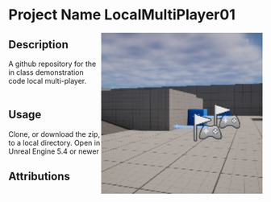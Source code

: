 # Project Name LocalMultiPlayer01
<img src="Saved/AutoScreenshot.png" width="320"  align="right" />

## Description

A github repository for the in class demonstration code local multi-player.<br><br> 
 
## Usage
Clone, or download the zip, to a local directory. Open in Unreal Engine 5.4 or newer

## Attributions





